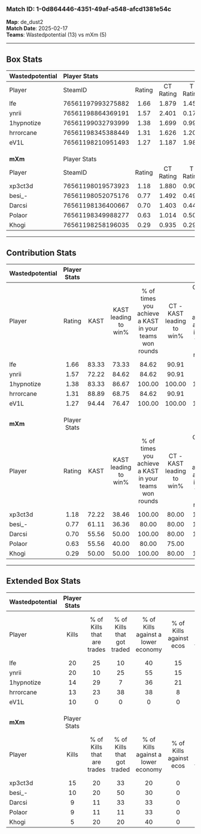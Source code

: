 ### Match ID: 1-0d864446-4351-49af-a548-afcd1381e54c  
**Map**: de_dust2  
**Match Date**: 2025-02-17  
**Teams**: Wastedpotential (13) vs mXm (5)  

---  

## Box Stats  

| **Wastedpotential** | Player Stats      |        |           |          |       |       |       |         |        |      |     |
| :- | :- | :-: | :-: | :-: | :-: | :-: | :-: | :-: | :-: | :-: | :-: |
| Player              | SteamID           | Rating | CT Rating | T Rating | KAST  |  ADR  | Kills | Assists | Deaths | K/D  | HS% |
| lfe                 | 76561197993275882 |  1.66  |   1.879   |  1.453   | 83.33 | 97.3  |  20   |    3    |   10   | 2.00 | 80  |
| ynrii               | 76561198864369191 |  1.57  |   2.401   |  0.175   | 72.22 | 111.5 |  20   |    3    |   12   | 1.67 | 30  |
| 1hypnotize          | 76561199032793999 |  1.38  |   1.699   |  0.999   | 83.33 | 83.1  |  14   |    1    |   8    | 1.75 | 28  |
| hrrorcane           | 76561198345388449 |  1.31  |   1.626   |  1.205   | 88.89 | 79.9  |  13   |    3    |   10   | 1.30 | 23  |
| eV1L                | 76561198210951493 |  1.27  |   1.187   |  1.982   | 94.44 | 77.8  |  10   |   11    |   9    | 1.11 | 90  |
|                     |                   |        |           |          |       |       |       |         |        |      |     |
|                     |                   |        |           |          |       |       |       |         |        |      |     |
|                     |                   |        |           |          |       |       |       |         |        |      |     |
| **mXm**             | Player Stats      |        |           |          |       |       |       |         |        |      |     |
| Player              | SteamID           | Rating | CT Rating | T Rating | KAST  |  ADR  | Kills | Assists | Deaths | K/D  | HS% |
| xp3ct3d             | 76561198019573923 |  1.18  |   1.880   |  0.901   | 72.22 | 77.9  |  15   |    2    |   13   | 1.15 | 46  |
| besi_-              | 76561198052075176 |  0.77  |   1.492   |  0.492   | 61.11 | 77.7  |  10   |    6    |   17   | 0.59 | 50  |
| Darcsi              | 76561198136400667 |  0.70  |   1.403   |  0.441   | 55.56 | 75.8  |   9   |    6    |   16   | 0.56 | 66  |
| Polaor              | 76561198349988277 |  0.63  |   1.014   |  0.508   | 55.56 | 52.7  |   9   |    2    |   15   | 0.60 | 66  |
| Khogi               | 76561198258196035 |  0.29  |   0.935   |  0.292   | 50.00 | 35.5  |   5   |    2    |   17   | 0.29 | 40  |
---  

## Contribution Stats  

| **Wastedpotential** | Player Stats |       |                      |                                                        |                           |                                                             |                          |                                                            |
| :- | :-: | :-: | :-: | :-: | :-: | :-: | :-: | :-: |
| Player              |    Rating    | KAST  | KAST leading to win% | % of times you achieve a KAST in your teams won rounds | CT - KAST leading to win% | CT - % of times you achieve a KAST in your teams won rounds | T - KAST leading to win% | T - % of times you achieve a KAST in your teams won rounds |
| lfe                 |     1.66     | 83.33 |        73.33         |                         84.62                          |           90.91           |                            90.91                            |          25.00           |                           50.00                            |
| ynrii               |     1.57     | 72.22 |        84.62         |                         84.62                          |           90.91           |                            90.91                            |          50.00           |                           50.00                            |
| 1hypnotize          |     1.38     | 83.33 |        86.67         |                         100.00                         |          100.00           |                           100.00                            |          50.00           |                           100.00                           |
| hrrorcane           |     1.31     | 88.89 |        68.75         |                         84.62                          |           90.91           |                            90.91                            |          20.00           |                           50.00                            |
| eV1L                |     1.27     | 94.44 |        76.47         |                         100.00                         |          100.00           |                           100.00                            |          33.33           |                           100.00                           |
|                     |              |       |                      |                                                        |                           |                                                             |                          |                                                            |
|                     |              |       |                      |                                                        |                           |                                                             |                          |                                                            |
|                     |              |       |                      |                                                        |                           |                                                             |                          |                                                            |
| **mXm**             | Player Stats |       |                      |                                                        |                           |                                                             |                          |                                                            |
| Player              |    Rating    | KAST  | KAST leading to win% | % of times you achieve a KAST in your teams won rounds | CT - KAST leading to win% | CT - % of times you achieve a KAST in your teams won rounds | T - KAST leading to win% | T - % of times you achieve a KAST in your teams won rounds |
| xp3ct3d             |     1.18     | 72.22 |        38.46         |                         100.00                         |           80.00           |                           100.00                            |          12.50           |                           100.00                           |
| besi_-              |     0.77     | 61.11 |        36.36         |                         80.00                          |           80.00           |                           100.00                            |           0.00           |                            0.00                            |
| Darcsi              |     0.70     | 55.56 |        50.00         |                         100.00                         |           80.00           |                           100.00                            |          20.00           |                           100.00                           |
| Polaor              |     0.63     | 55.56 |        40.00         |                         80.00                          |           75.00           |                            75.00                            |          16.67           |                           100.00                           |
| Khogi               |     0.29     | 50.00 |        50.00         |                         100.00                         |           80.00           |                           100.00                            |          20.00           |                           100.00                           |
---  

## Extended Box Stats  

| **Wastedpotential** | Player Stats |                            |                            |                                    |                         |                              |                                 |        |                             |                                     |                          |                               |                            |
| :- | :-: | :-: | :-: | :-: | :-: | :-: | :-: | :-: | :-: | :-: | :-: | :-: | :-: |
| Player              |    Kills     | % of Kills that are trades | % of Kills that got traded | % of Kills against a lower economy | % of Kills against ecos | % of Kills that are flawless | % of Kills that are close duels | Deaths | % of Deaths that get traded | % of Deaths against a lower economy | % of Deaths against ecos | % of Deaths that are flawless | % of Deaths that are close |
| lfe                 |      20      |             25             |             10             |                 40                 |           15            |              45              |                5                |   10   |             20              |                 30                  |            10            |              80               |             0              |
| ynrii               |      20      |             10             |             25             |                 55                 |           15            |              80              |                0                |   12   |             25              |                 25                  |            8             |              58               |             17             |
| 1hypnotize          |      14      |             29             |             7              |                 36                 |           21            |              79              |                0                |   8    |             38              |                 38                  |            0             |              75               |             13             |
| hrrorcane           |      13      |             23             |             38             |                 38                 |            8            |              85              |                8                |   10   |             20              |                 30                  |            10            |              80               |             10             |
| eV1L                |      10      |             0              |             0              |                 0                  |            0            |              80              |                0                |   9    |             67              |                 33                  |            11            |              67               |             0              |
|                     |              |                            |                            |                                    |                         |                              |                                 |        |                             |                                     |                          |                               |                            |
|                     |              |                            |                            |                                    |                         |                              |                                 |        |                             |                                     |                          |                               |                            |
|                     |              |                            |                            |                                    |                         |                              |                                 |        |                             |                                     |                          |                               |                            |
| **mXm**             | Player Stats |                            |                            |                                    |                         |                              |                                 |        |                             |                                     |                          |                               |                            |
| Player              |    Kills     | % of Kills that are trades | % of Kills that got traded | % of Kills against a lower economy | % of Kills against ecos | % of Kills that are flawless | % of Kills that are close duels | Deaths | % of Deaths that get traded | % of Deaths against a lower economy | % of Deaths against ecos | % of Deaths that are flawless | % of Deaths that are close |
| xp3ct3d             |      15      |             20             |             33             |                 20                 |            0            |              53              |                7                |   13   |              8              |                  0                  |            0             |              85               |             0              |
| besi_-              |      10      |             20             |             50             |                 30                 |            0            |              70              |                0                |   17   |             12              |                 12                  |            0             |              41               |             0              |
| Darcsi              |      9       |             11             |             33             |                 33                 |            0            |              89              |               11                |   16   |             13              |                  6                  |            0             |              63               |             6              |
| Polaor              |      9       |             11             |             11             |                 33                 |            0            |              67              |               22                |   15   |              7              |                  7                  |            0             |              93               |             0              |
| Khogi               |      5       |             20             |             20             |                 40                 |            0            |             100              |                0                |   17   |             35              |                 12                  |            0             |              71               |             6              |
